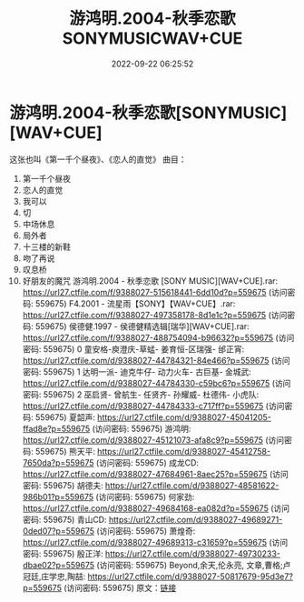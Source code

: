 ﻿---
title: 游鸿明.2004-秋季恋歌SONYMUSICWAV+CUE
date: 2022-09-22 06:25:52
categories: WAV车载音乐、镜像
tags: 华语中文
---
# 游鸿明.2004-秋季恋歌[SONYMUSIC][WAV+CUE]

这张也叫《第一千个昼夜》、《恋人的直觉》
曲目：
01. 第一千个昼夜
02. 恋人的直觉
03. 我可以
04. 切
05. 中场休息
06. 局外者
07. 十三楼的新鞋
08. 吻了再说
09. 叹息桥
10. 好朋友的魔咒
游鸿明.2004 - 秋季恋歌 [SONY MUSIC][WAV+CUE].rar: https://url27.ctfile.com/f/9388027-515618441-6dd10d?p=559675
(访问密码: 559675)
F4.2001 - 流星雨【SONY】【WAV+CUE】.rar: https://url27.ctfile.com/f/9388027-497358178-8d1e1c?p=559675
(访问密码: 559675)
侯德健.1997 - 侯德健精选辑[瑞华][WAV+CUE].rar: https://url27.ctfile.com/f/9388027-488754094-b96632?p=559675
(访问密码: 559675)
0 童安格-庾澄庆-草蜢- 姜育恒-区瑞强- 邰正宵: https://url27.ctfile.com/d/9388027-44784321-84e466?p=559675
(访问密码: 559675)
1 达明一派- 迪克牛仔- 动力火车- 古巨基- 金城武: https://url27.ctfile.com/d/9388027-44784330-c59bc6?p=559675
(访问密码: 559675)
2 巫启贤- 曾航生- 任贤齐- 孙耀威- 杜德伟- 小虎队: https://url27.ctfile.com/d/9388027-44784333-c717ff?p=559675
(访问密码: 559675)
夏韶声: https://url27.ctfile.com/d/9388027-45041205-ffad8e?p=559675
(访问密码: 559675)
游鸿明: https://url27.ctfile.com/d/9388027-45121073-afa8c9?p=559675
(访问密码: 559675)
熊天平: https://url27.ctfile.com/d/9388027-45412758-7650da?p=559675
(访问密码: 559675)
成龙CD: https://url27.ctfile.com/d/9388027-47684961-8aec25?p=559675
(访问密码: 559675)
胡德夫: https://url27.ctfile.com/d/9388027-48581622-986b01?p=559675
(访问密码: 559675)
何家劲: https://url27.ctfile.com/d/9388027-49684168-ea082d?p=559675
(访问密码: 559675)
青山CD: https://url27.ctfile.com/d/9388027-49689271-0ded07?p=559675
(访问密码: 559675)
萧煌奇: https://url27.ctfile.com/d/9388027-49689313-c31659?p=559675
(访问密码: 559675)
殷正洋: https://url27.ctfile.com/d/9388027-49730233-dbae02?p=559675
(访问密码: 559675)
Beyond,余天,伦永亮, 文章,曹格;卢冠廷,庄学忠,陶喆: https://url27.ctfile.com/d/9388027-50817679-95d3e7?p=559675
(访问密码: 559675)
原文：[链接](https://blog.sina.com.cn/s/blog_1647c7e7601030zj2.html)